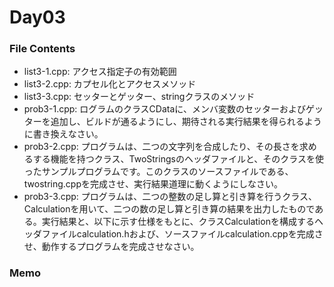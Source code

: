 # Day03 
  
### File Contents  
  
* list3-1.cpp: アクセス指定子の有効範囲 
* list3-2.cpp: カプセル化とアクセスメソッド
* list3-3.cpp: セッターとゲッター、stringクラスのメソッド
* prob3-1.cpp: ログラムのクラスCDataに、メンバ変数のセッターおよびゲッターを追加し、ビルドが通るようにし、期待される実行結果を得られるように書き換えなさい。
* prob3-2.cpp: プログラムは、二つの文字列を合成したり、その長さを求めるする機能を持つクラス、TwoStringsのヘッダファイルと、そのクラスを使ったサンプルプログラムです。このクラスのソースファイルである、twostring.cppを完成させ、実行結果道理に動くようにしなさい。
* prob3-3.cpp: プログラムは、二つの整数の足し算と引き算を行うクラス、Calculationを用いて、二つの数の足し算と引き算の結果を出力したものである。実行結果と、以下に示す仕様をもとに、クラスCalculationを構成するヘッダファイルcalculation.hおよび、ソースファイルcalculation.cppを完成させ、動作するプログラムを完成させなさい。
  
### Memo  
  
  


